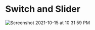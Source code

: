 # Switch and Slider

![Screenshot 2021-10-15 at 10 31 59 PM](https://user-images.githubusercontent.com/65220903/138145045-67708905-73d4-46e7-9c27-b4c8c0b34461.png)

